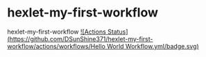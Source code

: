 # hexlet-my-first-workflow
hexlet-my-first-workflow
[![Actions Status](https://github.com/DSunShine371/hexlet-my-first-workflow/actions/workflows/Hello World Workflow.yml/badge.svg)](https://github.com/DSunShine371/hexlet-my-first-workflow/actions)
